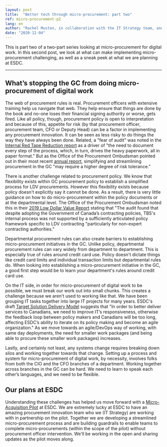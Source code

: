 ```yaml
---
layout: post
title:  "Better tech through micro-procurement: part two"
ref: micro-procurement-p2
lang: en
author: "Rachel Muston, in collaboration with the IT Strategy team, and procurement experts at ESDC"
date: "2020-12-04"
---
```

<!--markdownlint-disable MD033-->
This is part two of a two-part series looking at micro-procurement for digital work.
In this second post, we look at what can make implementing micro-procurement challenging, as well as a sneak peek at what we are planning at ESDC.

***

## What’s stopping the GC from doing micro-procurement of digital work

The web of procurement rules is real.
Procurement officers with extensive training help us navigate that web.
They help ensure that things are done by the book and no-one loses their financial signing authority or worse, gets fired.
Like all policy, though, procurement policy is open to interpretation and because of this, appetite for risk (by that procurement officer, procurement team, CFO or Deputy Head) can be a factor in implementing any procurement innovation.
It can be seen as less risky to do things the way they have always been done.
Related, a "fear of audit" was noted in the [Internal Red Tape Reduction report](https://internal-red-tape-reduction-report.github.io/chapter-3/#root-causes) as a driver of "the need to document every step of the process, which, in turn, drives the heavy paperwork, all in paper format."
But as the Office of the Procurement Ombudsman pointed out in their most recent [annual report](http://opo-boa.gc.ca/rapports-reports/2019-2020/index-eng.html), simplifying and streamlining procurement in the GC "may require a higher degree of risk tolerance.”

There is another challenge related to procurement policy.
We know that flexibility exists within GC procurement policy to establish a simplified process for LDV procurements.
However this flexibility exists because policy doesn't explicitly say it cannot be done.
As a result, there is very little guidance on how to do micro-procurement within the policy documents or at the departmental level.
The Office of the Procurement Ombudsman noted this in their [2019 Low Dollar Value Report](http://opo-boa.gc.ca/faiblevaleur-dollarvalue-eng.html) stating that "The audit found that despite adopting the Government of Canada’s contracting policies, TBS's internal process was not supported by a sufficiently articulated policy framework specific to LDV contracting "particularly for non-expert contracting authorities."

Departmental procurement rules can also create barriers to establishing micro-procurement initiatives in the GC.
Unlike policy, departmental procurement rules can vary widely from department to department.
This is especially true of rules around credit card use.
Policy doesn't dictate things like credit card limits and individual transaction limits but departmental rules do.
When looking into establishing a micro-procurement initiative in the GC, a good first step would be to learn your department's rules around credit card use.

On the IT side, in order for micro-procurement of digital work to be possible, we must break our work out into small chunks.
This creates a challenge because we aren't used to working like that.
We have been grouping IT tasks together into large IT projects for many years.
ESDC's draft [Target Solution Delivery Model](https://sara-sabr.github.io/ITStrategy/strategy-target-solution-delivery-model.html) suggests that "In order to better deliver services to Canadians, we need to improve IT’s responsiveness, otherwise the feedback loop between policy makers and Canadians will be too long, affecting ESDC’s ability to iterate on its policy making and become an agile organization."
As we move towards an agile/DevOps way of working, with same day deployments, the need for smaller work packages (and being able to procure these smaller work packages) increases.

Lastly, and certainly not least, any systems change requires breaking down silos and working together towards that change.
Setting up a process and system for micro-procurement of digital work, by necessity, involves folks from both the CIO and the CFO branches of a department.
Working together across branches in the GC can be hard.
We need to learn to speak each other’s languages, and we need to be flexible.

## Our plans at ESDC

Understanding these challenges has helped us move forward with a [Micro-Acquisition Pilot](https://sara-sabr.github.io/ITStrategy/micro-acquisition-pilot.html) at ESDC.
We are extremely lucky at ESDC to have an amazing procurement innovation team who we (IT Strategy) are working with in partnership on the pilot.
Together we are developing a streamlined micro-procurement process and are building guardrails to enable teams to complete micro-procurements (within the scope of the pilot) without procurement officer intervention.
We'll be working in the open and sharing updates as the pilot moves along.
